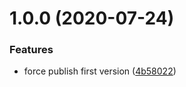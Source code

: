 # 1.0.0 (2020-07-24)


### Features

* force publish first version ([4b58022](https://github.com/RicardoZambon/devops-markdown-text-control/commit/4b5802207f9c79661fa8a4d5d0849cb0d248fc0c))
